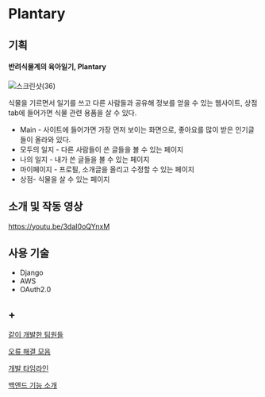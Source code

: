 # Plantary
## 기획
#### 반려식물계의 육아일기, Plantary
![스크린샷(36)](https://user-images.githubusercontent.com/46561481/159726546-7ad45e6b-182b-494c-a00e-513816a833ff.png)


식물을 기르면서 일기를 쓰고 다른 사람들과 공유해 정보를 얻을 수 있는 웹사이트, 상점 tab에 들어가면 식물 관련 용품을 살 수 있다. 
+ Main - 사이트에 들어가면 가장 먼저 보이는 화면으로, 좋아요를 많이 받은 인기글들이 올라와 있다.
+ 모두의 일지 - 다른 사람들이 쓴 글들을 볼 수 있는 페이지
+ 나의 일지 - 내가 쓴 글들을 볼 수 있는 페이지
+ 마이페이지 - 프로필, 소개글을 올리고 수정할 수 있는 페이지
+ 상점- 식물을 살 수 있는 페이지

## 소개 및 작동 영상
https://youtu.be/3daI0oQYnxM

## 사용 기술
+ Django
+ AWS
+ OAuth2.0

## +
[같이 개발한 팀원들](https://plantary.notion.site/Members-784f75f432e640368d877477002de9b4)   

[오류 해결 모음](https://plantary.notion.site/cc22fc1047484de4bd3df8a8a844b4ec?v=3abbb0d07dd14e29bf016d958d7e0b09)

[개발 타임라인](https://plantary.notion.site/History-e1d0bf5296ac46cc87f3c5564712abbe)   

[백엔드 기능 소개](https://plantary.notion.site/Backend-e9705dbb969443c8a3843c8e993a5399)
